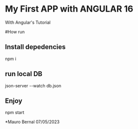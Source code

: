 # My First APP with ANGULAR 16
With Angular's Tutorial


#How run
## Install depedencies
npm i

## run local DB
json-server --watch db.json

## Enjoy
npm start


*Mauro Bernal 07/05/2023
